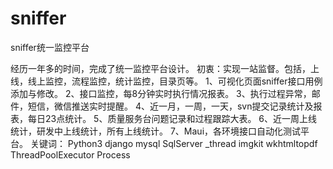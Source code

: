 # sniffer
sniffer统一监控平台

经历一年多的时间，完成了统一监控平台设计。
初衷：实现一站监督。包括，上线，线上监控，流程监控，统计监控，目录页等。
1、可视化页面sniffer接口用例添加与修改。
2、接口监控，每8分钟实时执行情况报表。
3、执行过程异常，邮件，短信，微信推送实时提醒。
4、近一月，一周，一天，svn提交记录统计及报表，每日23点统计。
5、质量服务台问题记录和过程跟踪大表。
6、近一周上线统计，研发中上线统计，所有上线统计。
7、Maui，各环境接口自动化测试平台。
关键词：
Python3 django mysql SqlServer _thread imgkit wkhtmltopdf ThreadPoolExecutor Process 
